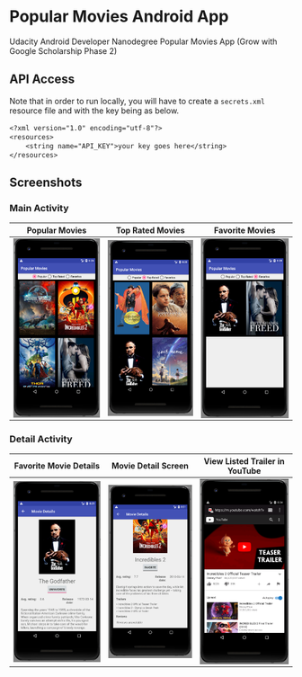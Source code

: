 # Popular Movies Android App
Udacity Android Developer Nanodegree Popular Movies App (Grow with Google Scholarship Phase 2)

## API Access
Note that in order to run locally, you will have to create a `secrets.xml` resource file and with the key being as below.

```
<?xml version="1.0" encoding="utf-8"?>
<resources>
    <string name="API_KEY">your key goes here</string>
</resources>
```

## Screenshots
### Main Activity
|Popular Movies|Top Rated Movies|Favorite Movies|
| :---: | :---: | :---: |
|<img src="screenshots/popular_movies_main_activity.PNG?raw=true" align="center" width="600" alt="Movies sorted by popularity">|<img src="screenshots/top_rated_movies_main_activity.PNG?raw=true" align="center" width="600" alt="Movies sorted by rating">|<img src="screenshots/favorite_movies_main_activity.PNG?raw=true" align="center" width="600" alt="Movies marked as favorites">|

### Detail Activity
|Favorite Movie Details|Movie Detail Screen|View Listed Trailer in YouTube|
| :---: | :---: | :---: |
|<img src="screenshots/favorite_movie_details.PNG?raw=true" align="center" width="600" alt="Details of movie marked as favorite">|<img src="screenshots/movie_details.PNG?raw=true" align="center" width="600" alt="Details screen of movie">|<img src="screenshots/movie_trailer_intent.PNG?raw=true" align="center" width="600" alt="Watching trailer using link in the movie's details screen">|
